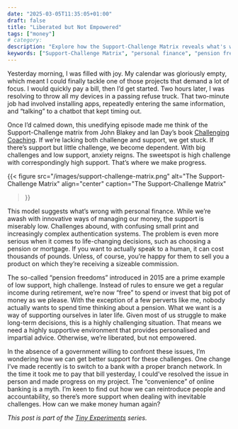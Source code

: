 ```yaml
---
date: "2025-03-05T11:35:05+01:00"
draft: false
title: "Liberated but Not Empowered"
tags: ["money"]
# category: 
description: "Explore how the Support-Challenge Matrix reveals what's wrong with personal finance. Discover why pension freedoms and online banking create high challenge, low support situations that leave us liberated but not empowered with financial decisions."
keywords: ["Support-Challenge Matrix", "personal finance", "pension freedoms", "financial support", "online banking", "financial empowerment", "financial advice"] 
---
```


Yesterday morning, I was filled with joy. My calendar was gloriously empty, which meant I could finally tackle one of those projects that demand a lot of focus. I would quickly pay a bill, then I’d get started. Two hours later, I was resolving to throw all my devices in a passing refuse truck. That two-minute job had involved installing apps, repeatedly entering the same information, and “talking” to a chatbot that kept timing out.

Once I’d calmed down, this unedifying episode made me think of the Support-Challenge matrix from John Blakey and Ian Day’s book [Challenging Coaching](https://uk.bookshop.org/a/2760/9781904838395). If we’re lacking both challenge and support, we get stuck. If there’s support but little challenge, we become dependent. With big challenges and low support, anxiety reigns. The sweetspot is high challenge with correspondingly high support. That’s where we make progress.

{{< figure
  src="/images/support-challenge-matrix.png"
  alt="The Support-Challenge Matrix"
  align="center"
  caption="The Support-Challenge Matrix"
>}}

This model suggests what’s wrong with personal finance. While we’re awash with innovative ways of managing our money, the support is miserably low. Challenges abound, with confusing small print and increasingly complex authentication systems. The problem is even more serious when it comes to life-changing decisions, such as choosing a pension or mortgage. If you want to actually speak to a human, it can cost thousands of pounds. Unless, of course, you’re happy for them to sell you a product on which they’re receiving a sizeable commission.

The so-called “pension freedoms” introduced in 2015 are a prime example of low support, high challenge. Instead of rules to ensure we get a regular income during retirement, we’re now “free” to spend or invest that big pot of money as we please. With the exception of a few perverts like me, nobody actually wants to spend time thinking about a pension. What we want is a way of supporting ourselves in later life. Given most of us struggle to make long-term decisions, this is a highly challenging situation. That means we need a highly supportive environment that provides personalised and impartial advice. Otherwise, we’re liberated, but not empowered.

In the absence of a government willing to confront these issues, I’m wondering how we can get better support for these challenges. One change I’ve made recently is to switch to a bank with a proper branch network. In the time it took me to pay that bill yesterday, I could’ve resolved the issue in person and made progress on my project. The “convenience” of online banking is a myth. I’m keen to find out how we can reintroduce people and accountability, so there’s more support when dealing with inevitable challenges. How can we make money human again?

_This post is part of the [Tiny Experiments](/posts/tiny-experiments/) series._